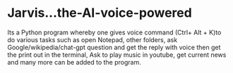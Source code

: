 # Jarvis...the-AI-voice-powered

Its a Python program whereby one gives voice command (Ctrl+ Alt + K)to do various tasks such as open Notepad,
other folders,
ask Google/wikipedia/chat-gpt question and get the reply with voice then get the print out in the terminal,
Ask to play music in youtube,
get current news and many more can be added to the program.

